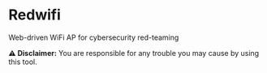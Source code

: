 # Redwifi
Web-driven WiFi AP for cybersecurity red-teaming

**⚠️ Disclaimer:** You are responsible for any trouble you may cause by using this tool.
